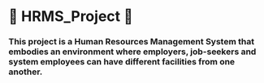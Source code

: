 # :crystal_ball: HRMS_Project :crystal_ball:

### This project is a Human Resources Management System that embodies an environment where employers, job-seekers and system employees can have different facilities from one another.
